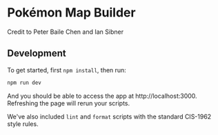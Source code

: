 # Pokémon Map Builder

Credit to Peter Baile Chen and Ian Sibner

## Development

To get started, first `npm install`, then run:

```sh
npm run dev
```

And you should be able to access the app at http://localhost:3000. Refreshing the page will rerun your scripts.

We've also included `lint` and `format` scripts with the standard CIS-1962 style rules.
